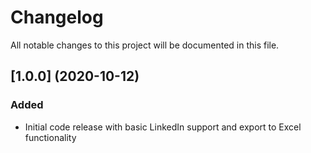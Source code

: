 # Changelog

All notable changes to this project will be documented in this file.

## [1.0.0] (2020-10-12)

### Added

- Initial code release with basic LinkedIn support and export to Excel functionality
